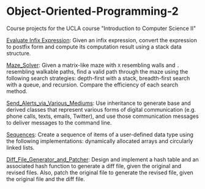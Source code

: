 # Object-Oriented-Programming-2
Course projects for the UCLA course "Introduction to Computer Science II"

[Evaluate Infix Expression](https://github.com/ankushbharadwaj/UCLA-CS-32/tree/master/Evaluate%20Infix%20Expression): Given an infix expression, convert the expression to postfix form and compute its computation result using a stack data structure.

[Maze_Solver](https://github.com/ankushbharadwaj/UCLA-CS-32/tree/master/Maze%20Solver): Given a matrix-like maze with ```X``` resembling walls and ```.``` resembling walkable paths, find a valid path through the maze using the following search strategies: depth-first with a stack, breadth-first search with a queue, and recursion. Compare the efficiency of each search method.

[Send_Alerts_via_Various_Mediums](https://github.com/ankushbharadwaj/UCLA-CS-32/tree/master/Send%20Alerts%20via%20Medium): Use inheritance to generate base and derived classes that represent various forms of digital communication (e.g. phone calls, texts, emails, Twitter), and use those communication messages to deliver messages to the command line.

[Sequences](https://github.com/ankushbharadwaj/UCLA-CS-32/tree/master/Sequence): Create a sequence of items of a user-defined data type using the following implementations: dynamically allocated arrays and circularly linked lists.

[Diff_File_Generator_and_Patcher](https://github.com/jpicchi18/object_oriented_programming_2/tree/master/projects/project_4): Design and implement a hash table and an associated hash function to generate a diff file, given the original and revised files. Also, patch the original file to generate the revised file, given the original file and the diff file.
